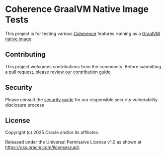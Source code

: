 # Coherence GraalVM Native Image Tests

This project is for testing various [Coherence](https://github.com/oracle/coherence) features running as a [GraalVM native image](https://www.graalvm.org)

## Contributing

This project welcomes contributions from the community. Before submitting a pull request, please [review our contribution guide](./CONTRIBUTING.md)

## Security

Please consult the [security guide](./SECURITY.md) for our responsible security vulnerability disclosure process

## License

Copyright (c) 2025 Oracle and/or its affiliates.

Released under the Universal Permissive License v1.0 as shown at
<https://oss.oracle.com/licenses/upl/>.
